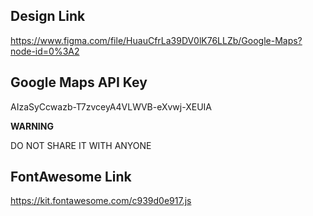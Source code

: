 ## Design Link



https://www.figma.com/file/HuauCfrLa39DV0lK76LLZb/Google-Maps?node-id=0%3A2



## Google Maps API Key



AIzaSyCcwazb-T7zvceyA4VLWVB-eXvwj-XEUIA


**WARNING**

DO NOT SHARE IT WITH ANYONE


## FontAwesome Link

https://kit.fontawesome.com/c939d0e917.js

